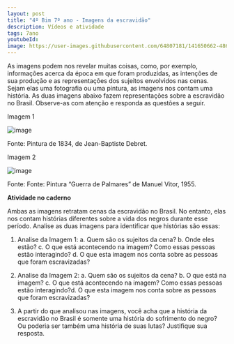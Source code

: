 ```yaml
---
layout: post
title: "4º Bim 7º ano - Imagens da escravidão"
description: Vídeos e atividade
tags: 7ano
youtubeId: 
image: https://user-images.githubusercontent.com/64807181/141650662-4862d418-0c87-45bd-9e8f-75e1f193b986.png
---
```


As imagens podem nos revelar muitas coisas, como, por exemplo, informações acerca da época em que foram produzidas, as intenções de sua produção e as representações dos sujeitos envolvidos nas cenas. Sejam elas uma fotografia ou uma pintura, as imagens nos contam uma história.
As duas imagens abaixo fazem representações sobre a escravidão no Brasil. Observe-as com atenção e responda as questões a seguir.

Imagem 1

![image](https://user-images.githubusercontent.com/64807181/141650662-4862d418-0c87-45bd-9e8f-75e1f193b986.png)

Fonte: Pintura de 1834, de Jean-Baptiste Debret.

Imagem 2

![image](https://user-images.githubusercontent.com/64807181/141650670-5fa5a6fc-ca27-4a97-810b-c5a3ca30c485.png)

Fonte: Fonte: Pintura “Guerra de Palmares” de Manuel Vitor, 1955.

**Atividade no caderno**

Ambas as imagens retratam cenas da escravidão no Brasil. No entanto, elas nos contam histórias diferentes sobre a vida dos negros durante esse período. Analise as duas imagens para identificar que histórias são essas:

1. Analise da Imagem 1:
a. Quem são os sujeitos da cena?
b. Onde eles estão?
c. O que está acontecendo na imagem? Como essas pessoas estão interagindo?
d. O que esta imagem nos conta sobre as pessoas que foram escravizadas?

2. Analise da Imagem 2:
a. Quem são os sujeitos da cena?
b. O que está na imagem?
c. O que está acontecendo na imagem? Como essas pessoas estão interagindo?d. O que esta imagem nos conta sobre as pessoas que foram escravizadas?
    
3. A partir do que analisou nas imagens, você acha que a história da escravidão no Brasil é somente uma história do sofrimento do negro? Ou poderia ser também uma história de suas lutas? Justifique sua resposta.
